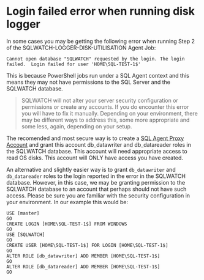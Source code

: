 # Login failed error when running disk logger

In some cases you may be getting the following error when running Step 2 of the SQLWATCH-LOGGER-DISK-UTILISATION Agent Job:

```text
Cannot open database "SQLWATCH" requested by the login. The login failed.  Login failed for user 'HOME\SQL-TEST-1$'
```

This is because PowerShell jobs run under a SQL Agent context and this means they may not have permissions to the SQL Server and the SQLWATCH database.

> SQLWATCH will not alter your server security configuration or permissions or create any accounts. If you do encounter this error you will have to fix it manually. Depending on your environment, there may be different ways to address this, some more appropriate and some less, again, depending on your setup.

The recomended and most secure way is to create a [SQL Agent Proxy Account](https://docs.microsoft.com/en-us/sql/ssms/agent/create-a-sql-server-agent-proxy?view=sql-server-2017) and grant this account db\_datawriter and db\_datareader roles in the SQLWATCH database. This account will need appropriate access to read OS disks. This account will ONLY have access you have created.

An alternative and slightly easier way is to grant `db_datawriter` and `db_datareader` roles to the login reported in the error in the SQLWATCH database. However, in this case, we may be granting permission to the SQLWATCH database to an account that perhaps should not have such access. Please be sure you are familiar with the security configuration in your environment. In our example this would be:

```text
USE [master]
GO
CREATE LOGIN [HOME\SQL-TEST-1$] FROM WINDOWS
GO
USE [SQLWATCH]
GO
CREATE USER [HOME\SQL-TEST-1$] FOR LOGIN [HOME\SQL-TEST-1$]
GO
ALTER ROLE [db_datawriter] ADD MEMBER [HOME\SQL-TEST-1$]
GO
ALTER ROLE [db_datareader] ADD MEMBER [HOME\SQL-TEST-1$]
GO
```

